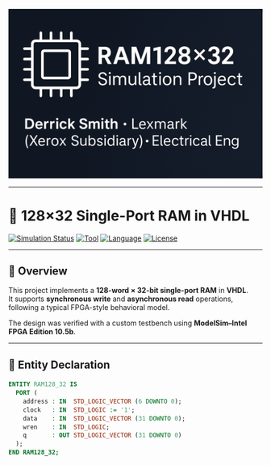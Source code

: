 <p align="center">
  <img src="https://github.com/Derricks888/VHDL_RAM128_32/blob/main/docs/header.png?raw=true" width="850" alt="VHDL RAM128×32 Simulation Project Banner">
</p>

---

# 🧠 128×32 Single-Port RAM in VHDL

[![Simulation Status](https://img.shields.io/badge/Simulation-Passed-brightgreen)]()
[![Tool](https://img.shields.io/badge/ModelSim-Intel_10.5b-blue)]()
[![Language](https://img.shields.io/badge/VHDL-2008-orange)]()
[![License](https://img.shields.io/badge/License-MIT-lightgrey)]()

---

## 📘 Overview

This project implements a **128-word × 32-bit single-port RAM** in **VHDL**.  
It supports **synchronous write** and **asynchronous read** operations, following a typical FPGA-style behavioral model.

The design was verified with a custom testbench using **ModelSim–Intel FPGA Edition 10.5b**.

---

## 🌟 Entity Declaration

```vhdl
ENTITY RAM128_32 IS
  PORT (
    address : IN  STD_LOGIC_VECTOR (6 DOWNTO 0);
    clock   : IN  STD_LOGIC := '1';
    data    : IN  STD_LOGIC_VECTOR (31 DOWNTO 0);
    wren    : IN  STD_LOGIC;
    q       : OUT STD_LOGIC_VECTOR (31 DOWNTO 0)
  );
END RAM128_32;
